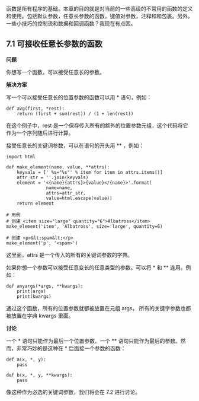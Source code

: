 函数是所有程序的基础。本章的目的就是对当前的一些高级的不常用的函数的定义和使用。包括默认参数，任意长参数的函数，键值对参数，注释和和包裹。另外，一些小技巧的控制流和数据和回调函数？我现在有点困。

## 7.1 可接收任意长参数的函数

**问题**

你想写一个函数，可以接受任意长的参数。

**解决方案**

写一个可以接受任意长的位置参数的函数可以用 * 语句，例如：

    def avg(first, *rest):
        return (first + sum(rest)) / (1 + len(rest))

在这个例子中，rest 是一个保存传入所有的额外的位置参数元组，这个代码将它作为一个序列随后进行计算。

接受任意长的关键词参数，可以在语句的开头用 ** ，例如：

    import html

    def make_element(name, value, **attrs):
        keyvals = [' %s="%s"' % item for item in attrs.items()]
        attr_str = ''.join(keyvals)
        element = '<{name}{attrs}>{value}</{name}>'.format(
                   name=name,
                   attrs=attr_str,
                   value=html.escape(value))
        return element

    # 用例
    # 创建 <item size="large" quantity="6">Albatross</item>
    make_element('item', 'Albatross', size='large', quantity=6)

    # 创建 <p>&lt;spam&lt;</p>
    make_element('p', '<spam>')
    
这里面，attrs 是一个传入的所有的关键词参数的字典。

如果你想一个参数可以接受任意变长的任意类型的参数。可以将 * 和 ** 连用。例如：

    def anyargs(*args, **kwargs):
        print(args)
        print(kwargs)
        
通过这个函数，所有的位置参数就都被放置在元组 args， 所有的关键字参数也都被放置在字典 kwargs 里面。

**讨论**

一个 * 语句只能作为最后一个位置参数。一个 ** 语句只能作为最后的参数。然而，非常巧妙的是这种在 * 后面接一个参数的函数：

    def a(x, *, y):
        pass
        
    def b(x, *, y, **kwargs):
        pass
        
像这种作为必选的关键词参数，我们将会在 7.2 进行讨论。
 
